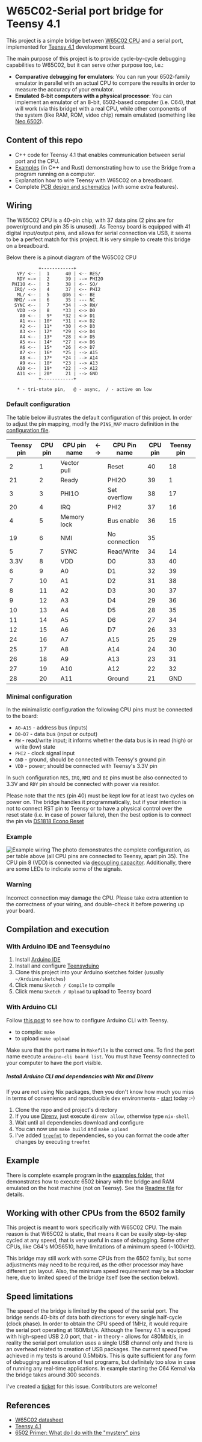 # W65C02-Serial port bridge for Teensy 4.1

This project is a simple bridge between [W65C02 CPU](https://westerndesigncenter.com/wdc/documentation/w65c02s.pdf)
and a serial port, implemented for [Teensy 4.1](https://www.pjrc.com/store/teensy41.html) development board.

The main purpose of this project is to provide cycle-by-cycle debugging capabilities to W65C02, but it can serve
other purpose too, i.e.:

- __Comparative debugging for emulators__:
  You can run your 6502-family emulator in parallel with an actual CPU to compare the results
  in order to measure the accuracy of your emulator.
- __Emulated 8-bit computers with a physical processor__:
  You can implement an emulator of an 8-bit, 6502-based computer (i.e. C64), that will work
  (via this bridge) with a real CPU, while other components of the system (like RAM, ROM,
  video chip) remain emulated
  (something like [Neo 6502](https://www.olimex.com/Products/Retro-Computers/Neo6502/open-source-hardware)).

## Content of this repo

- C++ code for Teensy 4.1 that enables communication between serial port and the CPU.
- [Examples](./examples/) (in C++ and Rust) demonstrating how to use the Bridge from a program running on a
  computer.
- Explanation how to wire Teensy with W65C02 on a breadboard.
- Complete [PCB design and schematics](./pcb/) (with some extra features).

## Wiring

The W65C02 CPU is a 40-pin chip, with 37 data pins (2 pins are for
power/ground and pin 35 is unused). As Teensy board is equipped with 41 digital input/output pins,
and allows for serial connection via USB, it seems to be a perfect match for this project.
It is very simple to create this bridge on a breadboard.

Below there is a pinout diagram of the W65C02 CPU

```text
            +------------+
    VP/ <-- |  1      40 | <-- RES/
    RDY <-> |  2      39 | --> PHI2O
  PHI1O <-- |  3      38 | <-- SO/
   IRQ/ --> |  4      37 | <-- PHI2
    ML/ <-- |  5     @36 | <-- BE
   NMI/ --> |  6      35 | --- NC
   SYNC <-- |  7     *34 | --> RW/
    VDD --> |  8     *33 | <-> D0
     A0 <-- |  9*    *32 | <-> D1
     A1 <-- | 10*    *31 | <-> D2
     A2 <-- | 11*    *30 | <-> D3
     A3 <-- | 12*    *29 | <-> D4
     A4 <-- | 13*    *28 | <-> D5
     A5 <-- | 14*    *27 | <-> D6
     A6 <-- | 15*    *26 | <-> D7
     A7 <-- | 16*    *25 | --> A15
     A8 <-- | 17*    *24 | --> A14
     A9 <-- | 18*    *23 | --> A13
    A10 <-- | 19*    *22 | --> A12
    A11 <-- | 20*     21 | --> GND
            +------------+

    * - tri-state pin,   @ - async,  / - active on low
```

### Default configuration

The table below illustrates the default configuration of this project.
In order to adjust the pin mapping, modify the `PINS_MAP` macro definition in the
[configuration file](./configuration.h).

| Teensy pin | CPU pin | CPU pin name | ←  → | CPU Pin name  | CPU pin | Teensy pin |
| ---------- | ------- | ------------ | ---- | ------------- | ------- | ---------- |
|  2         | 1       | Vector pull  |      | Reset         | 40      | 18         |
| 21         | 2       | Ready        |      | PHI2O         | 39      |  1         |
|  3         | 3       | PHI1O        |      | Set overflow  | 38      | 17         |
| 20         | 4       | IRQ          |      | PHI2          | 37      | 16         |
|  4         | 5       | Memory lock  |      | Bus enable    | 36      | 15         |
| 19         | 6       | NMI          |      | No connection | 35      |            |
|  5         | 7       | SYNC         |      | Read/Write    | 34      | 14         |
| 3.3V       | 8       | VDD          |      | D0            | 33      | 40         |
|  6         | 9       | A0           |      | D1            | 32      | 39         |
|  7         | 10      | A1           |      | D2            | 31      | 38         |
|  8         | 11      | A2           |      | D3            | 30      | 37         |
|  9         | 12      | A3           |      | D4            | 29      | 36         |
| 10         | 13      | A4           |      | D5            | 28      | 35         |
| 11         | 14      | A5           |      | D6            | 27      | 34         |
| 12         | 15      | A6           |      | D7            | 26      | 33         |
| 24         | 16      | A7           |      | A15           | 25      | 29         |
| 25         | 17      | A8           |      | A14           | 24      | 30         |
| 26         | 18      | A9           |      | A13           | 23      | 31         |
| 27         | 19      | A10          |      | A12           | 22      | 32         |
| 28         | 20      | A11          |      | Ground        | 21      | GND        |

### Minimal configuration

In the minimalistic configuration the following CPU pins must be connected to the board:

- `A0-A15` - address bus (inputs)
- `D0-D7` - data bus (input or output)
- `RW` - read/write input; it informs whether the data bus is in read (high) or write (low) state
- `PHI2` - clock signal input
- `GND` - ground, should be connected with Teensy's ground pin
- `VDD` - power; should be connected with Teensy's 3.3V pin

In such configuration `RES`, `IRQ`, `NMI` and `BE` pins must be also connected to 3.3V
and `RDY` pin should be connected with power via resistor.

Please note that the `RES` (pin 40) must be kept low for at least two cycles on power on.
The bridge handles it programmatically, but if your intention is not to connect RST pin to
Teensy or to have a physical control over the reset state (i.e. in case of power failure),
then the best option is to connect the pin via
[DS1818 Econo Reset](https://www.mouser.co.uk/datasheet/2/609/DS1818-3122611.pdf)

### Example

![Example wiring](./assets/board.jpg)
The photo demonstrates the complete configuration, as per table above (all CPU pins are
connected to Teensy, apart pin 35).
The CPU pin 8 (VDD) is connected via [decoupling capacitor](https://en.wikipedia.org/wiki/Decoupling_capacitor).
Additionally, there are some LEDs to indicate some of the signals.

### Warning

Incorrect connection may damage the CPU. Please take extra attention to the
correctness of your wiring, and double-check it before powering up your board.

## Compilation and execution

### With Arduino IDE and Teensyduino

1. Install [Arduino IDE](https://www.arduino.cc/en/software)
1. Install and configure [Teensyduino](https://www.pjrc.com/teensy/teensyduino.html)
1. Clone this project into your Arduino sketches folder (usually `~/Arduino/sketches`)
1. Click menu `Sketch / Compile` to compile
1. Click menu `Sketch / Upload` tu upload to Teensy board

### With Arduino CLI

Follow [this post](https://forum.pjrc.com/index.php?threads/arduino-cli-and-ide-now-released-teensy-supported.53548/page-5#post-299430) to see how to configure Arduino CLI with Teensy.

- to compile: `make`
- to upload `make upload`

Make sure that the port name in `Makefile` is the correct one. To find the port name execute
`arduino-cli board list`. You must have Teensy connected to your computer to have the port visible.

##### Install Arduino CLI and dependencies with Nix and Direnv

If you are not using Nix packages, then you don't know how much you miss in terms of convenience and reproducible dev environments - [start](https://nixos.org/download) today :-)

1. Clone the repo and cd project's directory
1. If you use [Direnv](https://direnv.net/), just execute `direnv allow`, otherwise type `nix-shell`
1. Wait until all dependencies download and configure
1. You can now use `make build` and `make upload`
1. I've added [`treefmt`](https://github.com/numtide/treefmt) to dependencies, so you can format the
   code after changes by executing `treefmt`

## Example

There is complete example program in the [examples folder](./examples), that demonstrates
how to execute 6502 binary with the bridge and RAM emulated on the host machine
(not on Teensy). See the [Readme file](.examples/README.md) for details.

## Working with other CPUs from the 6502 family

This project is meant to work specifically with W65C02 CPU. The main reason
is that W65C02 is static, that means it can be easily step-by-step cycled at any speed,
that is very useful in case of debugging. Some other CPUs, like C64's MOS6510, have
limitations of a minimum speed (~100kHz).

This bridge may still work with some CPUs from the 6502 family, but some adjustments
may need to be required, as the other processor may have different pin layout. Also,
the minimum speed requirement may be a blocker here, due to limited speed of the bridge itself
(see the section below).

## Speed limitations

The speed of the bridge is limited by the speed of the serial port. The bridge sends 40-bits of data
both directions for every single half-cycle (clock phase). In order to obtain the CPU speed of
1MHz, it would require the serial port operating at 160Mbit/s. Although the Teensy 4.1 is equipped
with high-speed USB 2.0 port, that - in theory - allows for 480Mbit/s, in reality the serial port
emulation uses a single USB channel only and there is an overhead related
to creation of USB packages. The current speed I've achieved in my tests is around
0.5Mbit/s. This is quite sufficient for any form of debugging and execution of test programs,
but definitely too slow in case of running any real-time applications.
In example starting the C64 Kernal via the bridge takes around 300 seconds.

I've created a [ticket](#8) for this issue. Contributors are welcome!


## References

- [W65C02 datasheet](https://westerndesigncenter.com/wdc/documentation/w65c02s.pdf)
- [Teensy 4.1](https://www.pjrc.com/store/teensy41.html)
- [6502 Primer: What do I do with the "mystery" pins](https://wilsonminesco.com/6502primer/MysteryPins.html)
